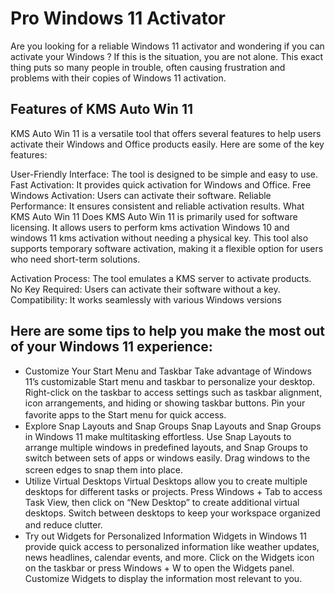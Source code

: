 # Pro Windows 11 Activator
Are you looking for a reliable Windows 11 activator and wondering if you can activate your Windows ? If this is the situation, you are not alone. This exact thing puts so many people in trouble, often causing frustration and problems with their copies of Windows 11 activation.

## Features of KMS Auto Win 11
KMS Auto Win 11 is a versatile tool that offers several features to help users activate their Windows and Office products easily. Here are some of the key features:

User-Friendly Interface: The tool is designed to be simple and easy to use.
Fast Activation: It provides quick activation for Windows and Office.
Free Windows Activation: Users can activate their software.
Reliable Performance: It ensures consistent and reliable activation results.
What KMS Auto Win 11 Does
KMS Auto Win 11 is primarily used for software licensing. It allows users to perform kms activation Windows 10 and windows 11 kms activation without needing a physical key. This tool also supports temporary software activation, making it a flexible option for users who need short-term solutions.

Activation Process: The tool emulates a KMS server to activate products.
No Key Required: Users can activate their software without a key.
Compatibility: It works seamlessly with various Windows versions
## Here are some tips to help you make the most out of your Windows 11 experience:

- Customize Your Start Menu and Taskbar
Take advantage of Windows 11’s customizable Start menu and taskbar to personalize your desktop. Right-click on the taskbar to access settings such as taskbar alignment, icon arrangements, and hiding or showing taskbar buttons. Pin your favorite apps to the Start menu for quick access.
ㅤ
- Explore Snap Layouts and Snap Groups
Snap Layouts and Snap Groups in Windows 11 make multitasking effortless. Use Snap Layouts to arrange multiple windows in predefined layouts, and Snap Groups to switch between sets of apps or windows easily. Drag windows to the screen edges to snap them into place.
ㅤ
- Utilize Virtual Desktops
Virtual Desktops allow you to create multiple desktops for different tasks or projects. Press Windows + Tab to access Task View, then click on “New Desktop” to create additional virtual desktops. Switch between desktops to keep your workspace organized and reduce clutter.
ㅤ
- Try out Widgets for Personalized Information
Widgets in Windows 11 provide quick access to personalized information like weather updates, news headlines, calendar events, and more. Click on the Widgets icon on the taskbar or press Windows + W to open the Widgets panel. Customize Widgets to display the information most relevant to you.
